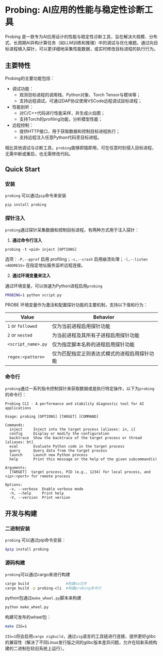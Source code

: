 # Probing: AI应用的性能与稳定性诊断工具

Probing 是一款专为AI应用设计的性能与稳定性诊断工具，旨在解决大规模、分布式、长周期AI异构计算任务（如LLM训练和推理）中的调试与优化难题。通过向目标进程植入探针，可以更详细地采集性能数据，或实时修改目标进程的执行行为。

## 主要特性

Probing的主要功能包括：

- 调试功能：
  - 观测目标进程的调用栈、Python对象、Torch Tensor与模块等；
  - 支持远程调试，可通过DAP协议使用VSCode远程调试目标进程；
- 性能剖析：
  - 对C/C++代码进行性能采样，并生成火焰图；
  - 支持Torch的profiling功能，分析模型性能；
- 远程控制：
  - 提供HTTP接口，用于获取数据和控制目标进程执行；
  - 支持远程注入任意Python代码至目标进程。

相比其他调试与诊断工具，`probing`能够即插即用，可在任意时刻侵入目标进程，无需中断或重启，也无需修改代码。

## Quick Start

### 安装

`probing` 可以通过`pip`命令来安装 

``` bash
pip install probing
```

### 探针注入

`probing`通过探针采集数据和控制目标进程，有两种方式用于注入探针：

1. **通过命令行注入**

```shell
probing -t <pid> inject [OPTIONS]
```

选项：`-P,--pprof` 启用 profiling；`-c,--crash` 启用崩溃处理；`-l,--listen <ADDRESS>` 在指定地址服务监听远程连接。

2. **通过环境变量来注入**

通过环境变量，可以快速为Python进程启用`probing`

``` bash
PROBING=1 python script.py
```

PROBE 环境变量作为激活和配置探针功能的主要机制，支持以下值和行为：

| Value              | Behavior                                     |
| ------------------ | -------------------------------------------- |
| `1` or `followed`  | 仅为当前进程启用探针功能                     |
| `2` or `nested`    | 为当前进程及其所有子进程启用探针功能         |
| `<script_name>.py` | 仅为指定脚本名称的进程启用探针功能           |
| `regex:<pattern>`  | 仅为匹配指定正则表达式模式的进程启用探针功能 |

### 命令行

`probing`通过一系列指令控制探针来获取数据或是执行特定操作，以下为`probing`的命令行：

```
Probing CLI - A performance and stability diagnostic tool for AI applications

Usage: probing [OPTIONS] [TARGET] [COMMAND]

Commands:
  inject     Inject into the target process [aliases: in, i]
  config     Display or modify the configuration
  backtrace  Show the backtrace of the target process or thread [aliases: bt]
  eval       Evaluate Python code in the target process
  query      Query data from the target process
  launch     Launch new Python process
  help       Print this message or the help of the given subcommand(s)

Arguments:
  [TARGET]  target process, PID (e.g., 1234) for local process, and <ip>:<port> for remote process

Options:
  -v, --verbose  Enable verbose mode
  -h, --help     Print help
  -V, --version  Print version

```

## 开发与构建

### 二进制安装

`probing` 可以通过pip命令安装：

```sh
$pip install probing
```

### 源码构建

`probing`可以通过cargo来进行构建

```bash
cargo build                 #构建so文件
cargo build -p probing-cli  #构建probing命令行
```

python包通过`make_wheel.py`脚本来构建
```bash
python make_wheel.py
```

构建可发布的wheel包：
```bash
make ZIG=1
```

`ZIG=1`将会启用`cargo zigbuild`，通过`zig`语言的工具链进行连接，提供更好glibc的兼容性（解决了不同Linux发行版之间的glibc版本差异问题，允许在较新系统构建的二进制在较旧系统上运行）。

